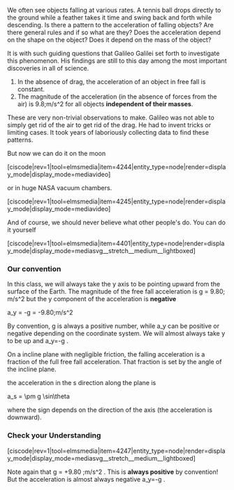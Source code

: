 We often see objects falling at various rates. A tennis ball drops directly to the ground while a feather takes it time and swing back and forth while descending. Is there a pattern to the acceleration of falling objects? Are there general rules and if so what are they? Does the acceleration depend on the shape on the object? Does it depend on the mass of the object?

It is with such guiding questions that Galileo Galilei set forth to investigate this phenomenon. His findings are still to this day among the most important discoveries in all of science. 

1. In the absence of drag, the acceleration of an object in free fall is constant. 
2. The magnitude of the acceleration (in the absence of forces from the air) is <lrn-math>9.8\;m/s^2</lrn-math> for all objects **independent of their masses**.

These are very non-trivial observations to make. Galileo was not able to simply get rid of the air to get rid of the drag. He had to invent tricks or limiting cases. It took years of laboriously collecting data to find these patterns.  

But now we can do it on the moon

[ciscode|rev=1|tool=elmsmedia|item=4244|entity_type=node|render=display_mode|display_mode=mediavideo]

or in huge NASA vacuum chambers. 

[ciscode|rev=1|tool=elmsmedia|item=4245|entity_type=node|render=display_mode|display_mode=mediavideo]


And of course, we should never believe what other people's do. You can do it yourself 

[ciscode|rev=1|tool=elmsmedia|item=4401|entity_type=node|render=display_mode|display_mode=mediasvg__stretch__medium__lightboxed]

### Our convention

In this class, we will always take the y axis to be pointing upward from the surface of the Earth. The magnitude of the free fall acceleration is 
<lrn-math>g = 9.80\; m/s^2</lrn-math> but the y component of the acceleration is **negative**

<lrn-math>a_y = -g = -9.80\;m/s^2</lrn-math>

<lrndesign-sidenote label="Instructor Note" icon="bookmark" bg-color="#c2e5f2">
By convention, g is always a positive number, while <lrn-math inline>a_y</lrn-math> can be positive or negative depending on the coordinate system. We will almost always take y to be up and <lrnmath>a_y=-g </lrn-math>.
</lrndesign-sidenote>

On a incline plane with negligible friction, the falling acceleration is a fraction of the full free fall acceleration. That fraction is set by the angle of the incline plane. 

the acceleration in the <lrn-math>s </lrn-math> direction along the plane is

<lrn-math> a_s = \pm g \sin\theta </lrn-math>

where the sign depends on the direction of the axis (the acceleration is downward).

### Check your Understanding 

[ciscode|rev=1|tool=elmsmedia|item=4247|entity_type=node|render=display_mode|display_mode=mediasvg__stretch__medium__lightboxed]

Note again that <lrn-math>g = +9.80 \;m/s^2 </lrn-math>. This is **always positive** by convention! But the acceleration is almost always negative <lrn-math>a_y=-g </lrn-math>.